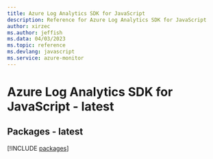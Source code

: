 ```yaml
---
title: Azure Log Analytics SDK for JavaScript
description: Reference for Azure Log Analytics SDK for JavaScript
author: xirzec
ms.author: jeffish
ms.data: 04/03/2023
ms.topic: reference
ms.devlang: javascript
ms.service: azure-monitor
---
```

# Azure Log Analytics SDK for JavaScript - latest
## Packages - latest
[!INCLUDE [packages](log-analytics-index.md)]